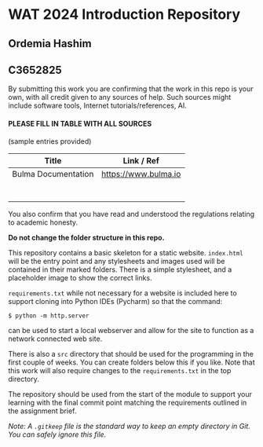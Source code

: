# WAT 2024 Introduction Repository

## Ordemia Hashim
## C3652825

By submitting this work you are confirming that the work in this repo is your own, with all credit given to any sources of help.
Such sources might include software tools, Internet tutorials/references, AI.

#### PLEASE FILL IN TABLE WITH ALL SOURCES ####
(sample entries provided)

|      **Title**      |    **Link / Ref**    |
|:-------------------:|:--------------------:|
| Bulma Documentation | https://www.bulma.io |
|                     |                      |
|                     |                      |
|                     |                      |
|                     |                      |
|                     |                      |
|                     |                      |
|                     |                      |

You also confirm that you have read and understood the regulations relating to academic honesty.

**Do not change the folder structure in this repo.** 

This repository contains a basic skeleton for a static website. 
``index.html`` will be the entry point and any stylesheets and images used will be contained in their
marked folders. There is a simple stylesheet, and a placeholder image to show the correct links.

``requirements.txt`` while not necessary for a website is included here to support cloning into Python
IDEs (Pycharm) so that the command:

    $ python -m http.server

can be used to start a local webserver and allow for the site to function as a network connected web site.

There is also a ``src`` directory that should be used for the programming in the first couple of weeks. You can create folders below this if you like. Note that this work will also require changes to the ``requirements.txt`` in the top directory.

The repository should be used from the start of the module to support your learning with the final 
commit point matching the requirements outlined in the assignment brief.

*Note: A ``.gitkeep`` file is the standard way to keep an empty directory in Git. You can safely ignore this file.*
